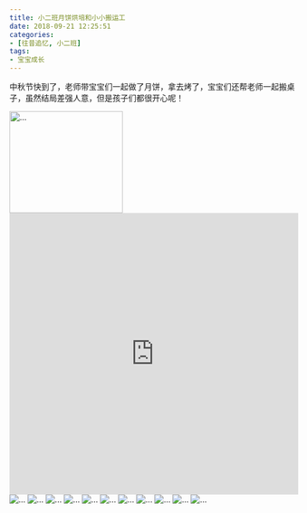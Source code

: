 ```yaml
---
title: 小二班月饼烘培和小小搬运工
date: 2018-09-21 12:25:51
categories:
- [往昔追忆, 小二班]
tags:
- 宝宝成长
---
```


中秋节快到了，老师带宝宝们一起做了月饼，拿去烤了，宝宝们还帮老师一起搬桌子，虽然结局差强人意，但是孩子们都很开心呢！

<img src='2018-09-21-amy/01.jpg' width="200" height="180" alt='...'/>


<iframe height=498 width=510 src='https://player.youku.com/embed/XMzg0Mzk0NDg5Ng==' frameborder=0 'allowfullscreen'></iframe>

<img src='2018-09-21-amy/01.jpg'  alt='...'/>             
<img src='2018-09-21-amy/02.jpg'  alt='...'/>
<img src='2018-09-21-amy/03.jpg'  alt='...'/>
<img src='2018-09-21-amy/04.jpg'  alt='...'/>
<img src='2018-09-21-amy/05.jpg'  alt='...'/>
<img src='2018-09-21-amy/06.jpg'  alt='...'/>
<img src='2018-09-21-amy/07.jpg'  alt='...'/>
<img src='2018-09-21-amy/08.jpg'  alt='...'/>
<img src='2018-09-21-amy/09.jpg'  alt='...'/>
<img src='2018-09-21-amy/20.jpg'  alt='...'/>
<img src='2018-09-21-amy/00.jpg'  alt='...'/>

                  
